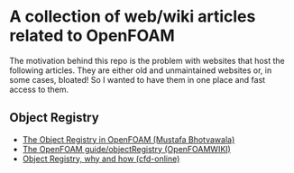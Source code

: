 # A collection of web/wiki articles related to OpenFOAM

The motivation behind this repo is the problem with websites that host the
following articles. They are either old and unmaintained websites or, in some
cases, bloated! So I wanted to have them in one place and fast access
to them.

## Object Registry

- [The Object Registry in OpenFOAM (Mustafa Bhotvawala)](The_object_registry_in_OpenFOAM.md)
- [The OpenFOAM guide/objectRegistry (OpenFOAMWIKI)](OpenFOAM_guide_objectRegistry.md)
- [Object Registry, why and how (cfd-online)](The_object_registry_why_and_how.md)
